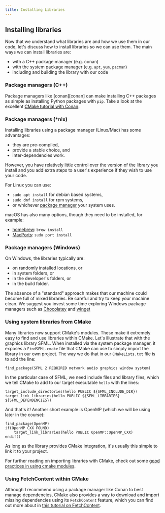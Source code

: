 ```yaml
---
title: Installing Libraries
---
```


## Installing libraries

Now that we understand what libraries are and how we use them in our code, let's discuss how to install libraries so we can use them. The main ways we can install libraries are:

- with a C++ package manager (e.g. conan)
- with the system package manager (e.g. `apt`, `yum`, `pacman`)
- including and building the library with our code



### Package managers (C++)

Package managers like [conan][conan] can make installing C++ packages as simple as installing Python packages with `pip`. Take a look at the excellent [CMake tutorial with Conan](https://docs.conan.io/en/2.0/tutorial/consuming_packages/build_simple_cmake_project.html).

### Package managers (\*nix)

Installing libraries using a package manager (Linux/Mac) has some advantages:

* they are pre-compiled,
* provide a stable choice, and
* inter-dependencies work.

However, you have relatively little control over the version of the library you install and you add extra steps to a user's experience if they wish to use your code.

For Linux you can use:

* `sudo apt install` for debian based systems,
* `sudo dnf install` for rpm systems,
* or whichever [package manager][linux-pm-wiki] your system uses.

macOS has also many options, though they need to be installed, for example:

* [homebrew][homebrew]: `brew install`
* [MacPorts][macports]: `sudo port install`

### Package managers (Windows)

On Windows, the libraries typically are:

* on randomly installed locations, or
* in system folders, or
* in the developer's folders, or
* in the build folder.

The absence of a "standard" approach makes that our machine could become
full of mixed libraries. Be careful and try to keep your machine clean.
We suggest you invest some time exploring Windows package managers such as
[Chocolatey][chocolatey] and [winget][winget]

### Using system libraries from CMake

Many libraries now support CMake's modules. These make it extremely easy to find and use libraries within CMake. Let's illustrate that with the graphics library SFML. When installed via the system package manager, it exposes a `FindSFML.cmake` file that CMake can use to simply import the library in our own project. The way we do that in our `CMakeLists.txt` file is to add the line:

```
find_package(SFML 2 REQUIRED network audio graphics window system)
```

In the particular case of SFML, we need include files and library files, which we tell CMake to add to our target executable `hello` with the lines:

```
target_include_directories(hello PUBLIC ${SFML_INCLUDE_DIR})
target_link_libraries(hello PUBLIC ${SFML_LIBRARIES} ${SFML_DEPENDENCIES})
```

And that's it! Another short example is OpenMP (which we will be using later in the course):

```
find_package(OpenMP)
if(OpenMP_CXX_FOUND)
    target_link_libraries(hello PUBLIC OpenMP::OpenMP_CXX)
endif()
```

As long as the library provides CMake integration, it's usually this simple to link it to your project.

For further reading on importing libraries with CMake, check out some [good practices in using cmake modules](https://gist.github.com/mbinna/c61dbb39bca0e4fb7d1f73b0d66a4fd1#modules).

### Using FetchContent within CMake

Although I recommend using a package manager like Conan to best manage dependencies, CMake also provides a way to download and import missing dependencies using its `FetchContent` feature, which you can find out more about in [this tutorial on FetchContent](https://coderefinery.github.io/cmake-workshop/fetch-content/).

[linux-pm-wiki]: https://en.wikipedia.org/wiki/Package_manager
[homebrew]: https://brew.sh/
[macports]: https://www.macports.org/
[chocolatey]: http://chocolatey.org
[winget]: https://docs.microsoft.com/en-us/windows/package-manager/
[lesson-lib-example]: ./sec04Examples.html
[ccache]: https://ccache.dev/
